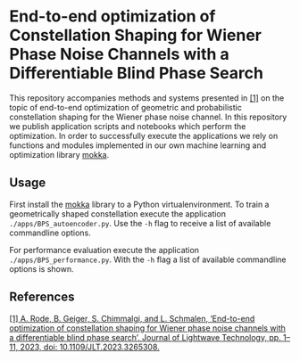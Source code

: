 # End-to-end optimization of Constellation Shaping for Wiener Phase Noise Channels with a Differentiable Blind Phase Search

This repository accompanies methods and systems presented in [\[1\]](https://ieeexplore.ieee.org/document/10093964/) on the topic of end-to-end optimization of geometric and probabilistic constellation shaping for the Wiener phase noise channel. In this repository we publish application scripts and notebooks which perform the optimization. In order to successfully execute the applications we rely on functions and modules implemented in our own machine learning and optimization library [mokka](https://github.com/kit-cel/mokka).

## Usage

First install the [mokka](https://github.com/kit-cel/mokka) library to a Python virtualenvironment.
To train a geometrically shaped constellation execute the application `./apps/BPS_autoencoder.py`. Use the `-h` flag to receive a list of available commandline options.

For performance evaluation execute the application `./apps/BPS_performance.py`. With the `-h` flag a list of available commandline options is shown.


## References
[\[1\] A. Rode, B. Geiger, S. Chimmalgi, and L. Schmalen, ‘End-to-end optimization of constellation shaping for Wiener phase noise channels with a differentiable blind phase search’, Journal of Lightwave Technology, pp. 1–11, 2023, doi: 10.1109/JLT.2023.3265308.](https://ieeexplore.ieee.org/document/10093964/)
